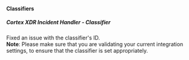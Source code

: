 #### Classifiers
##### Cortex XDR Incident Handler - Classifier
Fixed an issue with the classifier's ID.   
**Note**: Please make sure that you are validating your current integration settings, to ensure that the classifier is set appropriately.
